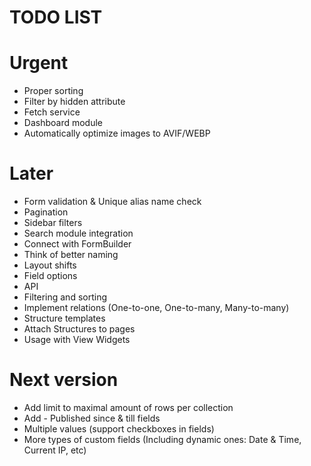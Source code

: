 TODO LIST
=========

# Urgent

* Proper sorting
* Filter by hidden attribute
* Fetch service
* Dashboard module
* Automatically optimize images to AVIF/WEBP

# Later

* Form validation & Unique alias name check
* Pagination
* Sidebar filters
* Search module integration
* Connect with FormBuilder
* Think of better naming
* Layout shifts
* Field options
* API
* Filtering and sorting
* Implement relations (One-to-one, One-to-many, Many-to-many)
* Structure templates
* Attach Structures to pages
* Usage with View Widgets

# Next version

* Add limit to maximal amount of rows per collection
* Add - Published since & till fields
* Multiple values (support checkboxes in fields)
* More types of custom fields (Including dynamic ones: Date & Time, Current IP, etc)